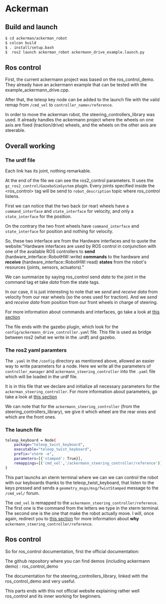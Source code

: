 # Ackerman

## Build and launch

```bash
$ cd ackerman/ackerman_robot
$ colcon build
$ . install/setup.bash
$  ros2 launch ackerman_robot ackermann_drive_example.launch.py 
```


<div id="ros_control">

## Ros control

First, the current ackermann project was based on the <a link="https://github.com/ros-controls/gz_ros2_control/tree/rolling/gz_ros2_control_demos/examples">ros_control_demo</a>. They already have an ackermann example that can be tested with the example_ackermann_drive.cpp.

After that, the teleop key node can be added to the launch file with the valid remap from <code>/cmd_vel</code> to <code>controller_name>/reference</code>.

In order to move the ackerman robot, the <a link="https://control.ros.org/rolling/doc/ros2_controllers/steering_controllers_library/doc/userdoc.html#steering-controllers-library-userdoc">steering_controllers_library</a> was used. It already handles the ackermann project where the wheels on one axis are fixed (traction/drive) wheels, and the wheels on the other axis are steerable.

## Overall working

### The urdf file

Each link has its joint, nothing remarkable.

At the end of the file we can see the ros2_control parameters. It uses the <code>gz_ros2_control/GazeboSimSystem</code> plugin. Every joints specified inside the <ros_control> tag will be send to <code>robot_description</code> topic where 
ros_control listens.

First we can notice that the two back (or rear) wheels have a <code>command_interface</code> and <code>state_interface</code> for velocity, and only a <code>state_interface</code> for the position.

On the contrary the two front wheels have <code>command_interface</code> and <code>state_interface</code> for position and nothing for velocity.

So, these two interface are from the <a link="http://docs.ros.org/en/melodic/api/hardware_interface/html/c++/index.html">Hardware interfaces</a> and to quote the website:"Hardware interfaces are used by ROS control in conjunction with one of the available ROS controllers to **send** (hardware_interface::RobotHW::write) **commands** to the hardware and **receive** (hardware_interface::RobotHW::read) **states** from the robot's resources (joints, sensors, actuators)."

We can summarize by saying ros_control send <i>data</i> to the joint in the command tag et take <i>data</i> from the state tags.

In our case, it is just interesting to note that we <i>send</i> and <i>receive</i> <i>data</i> from velocity from our rear wheels (so the ones used for traction). And we <i>send</i> and <i>receive</i> <i>data</i> from position from our front wheels in charge of steering.

For more information about commands and interfaces, go take a look at [this section](#ros_control)


The file ends with the gazebo plugin, which look for the <code>config/ackermann_drive_controller.yaml</code> file. This file is used as bridge between ros2 (what we write in the .urdf) and gazebo.


### The ros2 yaml paramters

The <code>.yaml</code> in the <code>/config</code> directory as mentioned above, allowed an easier way to write parameters for a node. Here we write all the parameters of <code>controller_manager</code> and <code>ackermann_steering_controller</code> into the <code>.yaml</code> file which will be loaded in the urdf file.

It is in this file that we declare and initialize all necessary parameters for the <code>ackerman_steering_controller</code>. For more information about parameters, go take a look at [this section](#ros_control)

We can note that for the <code>ackermann_steering_controller</code> (from the  steering_controllers_library), we give it which wheel are the rear ones and which are the front ones.


### The launch file 

```bash
teleop_keyboard = Node(
    package="teleop_twist_keyboard",
    executable="teleop_twist_keyboard",
    prefix="xterm -e",
    parameters=[{'stamped': True}],
    remappings=[('cmd_vel','/ackermann_steering_controller/reference')]
)
```
This part launchs an xterm terminal where we can we can control the robot with our keyboards thanks to the teleop_twist_keyboard, that listen to the keys pressed and sends a <code>geometry_msgs/msg/TwistStamped</code> message to the <code>/cmd_vel/</code> forum.

The <code>cmd_vel</code> is remapped to the <code>ackermann_steering_controller/reference</code>. The first one is the command from the letters we type in the xterm terminal. The second one is the one that make the robot actually move. I will, once again, redirect you to [this section](#ros_control) for more information about **why** <code>ackermann_steering_controller/reference</code>.
 

## Ros control

So for ros_control documentation, first the official documentation:

The github repository where you can find demos (including ackermann demo) : <a link="https://github.com/ros-controls/gz_ros2_control/tree/rolling/gz_ros2_control_demos/examples">ros_control_demo</a>

The documentation for the <a link="https://control.ros.org/rolling/doc/ros2_controllers/steering_controllers_library/doc/userdoc.html#steering-controllers-library-userdoc" >steering_controllers_library</a>, linked with the ros_control_demo and very useful.

This parts ends with <a link="https://fjp.at/posts/ros/ros-control/">this </a> not official website explaining rather well ros_control and its inner working for beginners. 